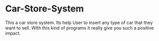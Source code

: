 # Car-Store-System
This a car store system. Its help User to insert any type of car that they want to sell. With this kind of programs it really give you such a positive impact. 

